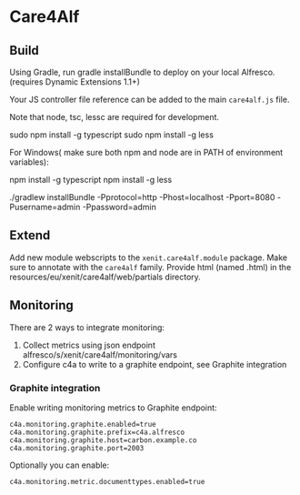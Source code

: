 # Care4Alf

## Build

Using Gradle, run gradle installBundle to deploy on your local Alfresco. (requires Dynamic Extensions 1.1+)

Your JS controller file reference can be added to the main `care4alf.js` file.

Note that node, tsc, lessc are required for development.

sudo npm install -g typescript
sudo npm install -g less

For Windows( make sure both npm and node are in PATH of environment variables):

npm install -g typescript
npm install -g less

./gradlew installBundle -Pprotocol=http -Phost=localhost -Pport=8080 -Pusername=admin -Ppassword=admin

## Extend

Add new module webscripts to the `xenit.care4alf.module` package. Make sure to annotate with the `care4alf` family.
Provide html (named <classname>.html) in the resources/eu/xenit/care4alf/web/partials directory.

## Monitoring

There are 2 ways to integrate monitoring:
1) Collect metrics using json endpoint alfresco/s/xenit/care4alf/monitoring/vars
2) Configure c4a to write to a graphite endpoint, see Graphite integration


### Graphite integration

Enable writing monitoring metrics to Graphite endpoint:

    c4a.monitoring.graphite.enabled=true
    c4a.monitoring.graphite.prefix=c4a.alfresco
    c4a.monitoring.graphite.host=carbon.example.co
    c4a.monitoring.graphite.port=2003
    
Optionally you can enable:

    c4a.monitoring.metric.documenttypes.enabled=true